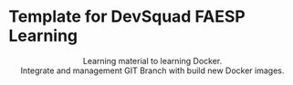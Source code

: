 <h1> Template for DevSquad FAESP Learning</h1>
<p align=center> Learning material to learning Docker. <br>
    Integrate and management GIT Branch with build new Docker images.
</p>
